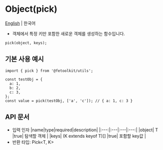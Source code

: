 # Object(pick)

[English](./pick.md) | 한국어

- 객체에서 특정 키만 포함한 새로운 객체를 생성하는 함수입니다.

```tsx
pick(object, keys);
```

## 기본 사용 예시

```tsx
import { pick } from '@fetoolkit/utils';

const testObj = {
  a: 1,
  b: 2,
  c: 3,
};
const value = pick(testObj, ['a', 'c']); // { a: 1, c: 3 }
```

## API 문서

- 입력 인자
  |name|type|required|description|
  |:---:|:---|:---|:---:|
  |object| T |true| 탐색할 객체 |
  |keys| (K extends keyof T)[] |true| 포함할 key값 |
- 반환 타입: Pick<T, K>
